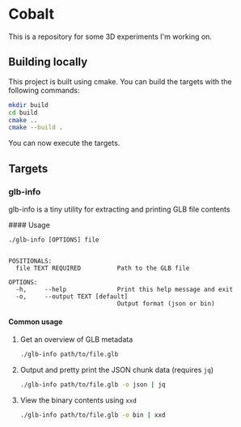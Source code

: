 # Cobalt

This is a repository for some 3D experiments I'm working on.

## Building locally

This project is built using cmake. You can build the targets with the following commands:

```sh
mkdir build
cd build
cmake ..
cmake --build .
```

You can now execute the targets.

## Targets

### glb-info

glb-info is a tiny utility for extracting and printing GLB file contents

#### Usage

```
./glb-info [OPTIONS] file


POSITIONALS:
  file TEXT REQUIRED          Path to the GLB file

OPTIONS:
  -h,     --help              Print this help message and exit
  -o,     --output TEXT [default]
                              Output format (json or bin)
```

#### Common usage

1. Get an overview of GLB metadata

   ```sh
   ./glb-info path/to/file.glb
   ```

2. Output and pretty print the JSON chunk data (requires `jq`)

   ```sh
   ./glb-info path/to/file.glb -o json | jq
   ```

3. View the binary contents using `xxd`

   ```sh
   ./glb-info path/to/file.glb -o bin | xxd
   ```
